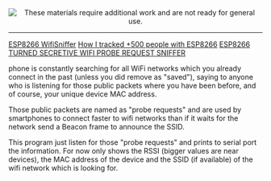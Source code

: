 
<!--
Maintainer:   jeffskinnerbox@yahoo.com / www.jeffskinnerbox.me
Version:      0.0.1
-->


<div align="center">
<img src="http://www.foxbyrd.com/wp-content/uploads/2018/02/file-4.jpg" title="These materials require additional work and are not ready for general use." align="center">
</div>


-----



[ESP8266 WifiSniffer](https://github.com/kalanda/esp8266-sniffer)
[How I tracked +500 people with ESP8266](https://hackaday.io/project/174644-how-i-tracked-500-people-with-esp8266)
[ESP8266 TURNED SECRETIVE WIFI PROBE REQUEST SNIFFER](https://hackaday.com/2020/09/20/esp8266-turned-secretive-wifi-probe-request-sniffer/)

phone is constantly searching for all WiFi networks which you already connect in the past (unless you did remove as "saved"), saying to anyone who is listening for those public packets where you have been before, and of course, your unique device MAC address.

Those public packets are named as "probe requests" and are used by smartphones to connect faster to wifi networks than if it waits for the network send a Beacon frame to announce the SSID.

This program just listen for those "probe requests" and prints to serial port the information. For now only shows the RSSI (bigger values are near devices), the MAC address of the device and the SSID (if available) of the wifi network which is looking for.
